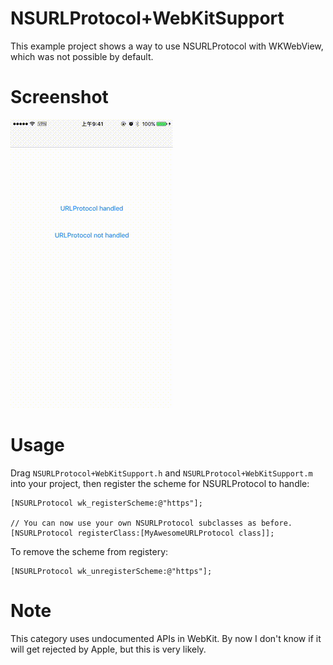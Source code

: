 # NSURLProtocol+WebKitSupport

This example project shows a way to use NSURLProtocol with WKWebView, which was not possible by default.

# Screenshot

![](snapshot.gif)

# Usage

Drag `NSURLProtocol+WebKitSupport.h` and `NSURLProtocol+WebKitSupport.m` into your project, then register the scheme for NSURLProtocol to handle:

```objc
[NSURLProtocol wk_registerScheme:@"https"];

// You can now use your own NSURLProtocol subclasses as before.
[NSURLProtocol registerClass:[MyAwesomeURLProtocol class]];
```

To remove the scheme from registery:

```objc
[NSURLProtocol wk_unregisterScheme:@"https"];
```

# Note

This category uses undocumented APIs in WebKit. By now I don't know if it will get rejected by Apple, but this is very likely. 
